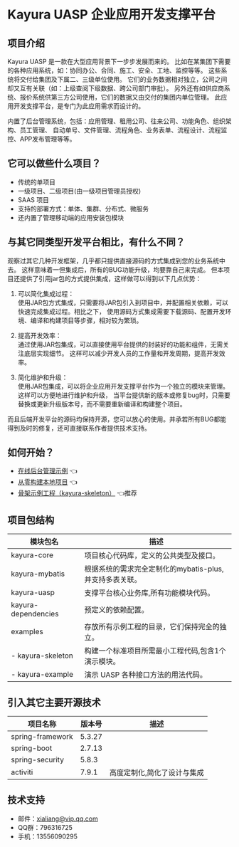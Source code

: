 # Kayura UASP 企业应用开发支撑平台

## 项目介绍

Kayura UASP 是一款在大型应用背景下一步步发展而来的。
比如在某集团下需要的各种应用系统，如：协同办公、合同、施工、安全、工地、监控等等。
这些系统将交付给集团及下属二、三级单位使用。
它们的业务数据相对独立，公司之间却又互有关联（如：上级查阅下级数据、跨公司部门审批）。
另外还有如供应商系统、报价系统供第三方公司使用，它们的数据又由交付的集团内单位管理。
此应用开发支撑平台，是专门为此应用需求而设计的。

内置了后台管理系统，包括：应用管理、租用公司、往来公司、功能角色、组织架构、员工管理、
自动单号、文件管理、流程角色、业务表单、流程设计、流程监控、APP发布管理等等。

## 它可以做些什么项目？

- 传统的单项目
- 一级项目、二级项目(由一级项目管理员授权)
- SAAS 项目
- 支持的部署方式：单体、集群、分布式、微服务
- 还内置了管理移动端的应用安装包模块

## 与其它同类型开发平台相比，有什么不同？

观察过其它几种开发框架，几乎都只提供直接源码的方式集成到您的业务系统中去。
这样意味着一但集成后，所有的BUG功能升级，均要靠自己来完成。
但本项目还提供了引用jar包的方式提供集成，这样做可以得到以下几点优势：

1. 可以简化集成过程：  
   使用JAR包方式集成，只需要将JAR包引入到项目中，并配置相关依赖，可以快速完成集成过程。相比之下，
   使用源码方式集成需要下载源码、配置开发环境、编译和构建项目等步骤，相对较为繁琐。

2. 提高开发效率：  
   通过使用JAR包集成，可以直接使用平台提供的封装好的功能和组件，无需关注底层实现细节。
   这样可以减少开发人员的工作量和开发周期，提高开发效率。

3. 简化维护和升级：  
   使用JAR包集成，可以将企业应用开发支撑平台作为一个独立的模块来管理。这样可以方便地进行维护和升级，
   当平台提供新的版本或修复bug时，只需要替换或更新升级版本号，而不需要重新编译和构建整个项目。

而且后端开发平台的源码均保持开源，您可以放心的使用。并承若所有BUG都能得到及时的修复，还可直接联系作者提供技术支持。

## 如何开始？

- [在线后台管理示例](https://uasp.kayura.org) :point_left:
- [从零构建本地项目](help-doc/new-project.md) :point_left:
- [骨架示例工程（kayura-skeleton）](examples/kayura-skeleton) :point_left:推荐

## 项目包结构

| 模块包名                | 描述                                 |
|---------------------|------------------------------------|
| kayura-core         | 项目核心代码库，定义的公共类型及接口。                |
| kayura-mybatis      | 根据系统的需求完全定制化的mybatis-plus,并支持多表关联。 |
| kayura-uasp         | 支撑平台核心业务库,所有功能模块代码。                |
| kayura-dependencies | 预定义的依赖配置。                          |
| examples            | 存放所有示例工程的目录，它们保持完全的独立。             |
| - kayura-skeleton   | 构建一个标准项目所需最小工程代码,包含1个演示模块。         |
| - kayura-example    | 演示 UASP 各种接口方法的用法代码。               |

## 引入其它主要开源技术

| 项目名称             | 版本号    | 描述             |
|------------------|--------|----------------|
| spring-framework | 5.3.27 |                |
| spring-boot      | 2.7.13 |                |
| spring-security  | 5.8.3  |                |
| activiti         | 7.9.1  | 高度定制化,简化了设计与集成 |

## 技术支持

- 邮件：xialiang@vip.qq.com
- QQ群：796316725
- 手机：13556090295